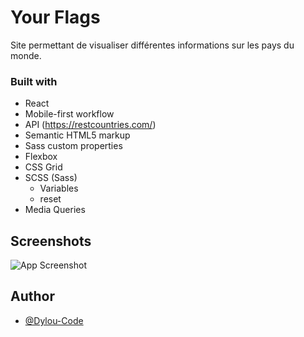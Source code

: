 # Your Flags

Site permettant de visualiser différentes informations sur les pays du monde.


### Built with

- React
- Mobile-first workflow
- API (https://restcountries.com/)
- Semantic HTML5 markup
- Sass custom properties
- Flexbox
- CSS Grid
- SCSS (Sass)
    - Variables
    - reset
- Media Queries

## Screenshots

![App Screenshot](https://via.placeholder.com/468x300?text=App+Screenshot+Here)


## Author

- [@Dylou-Code](https://github.com/Dylou-Code)

